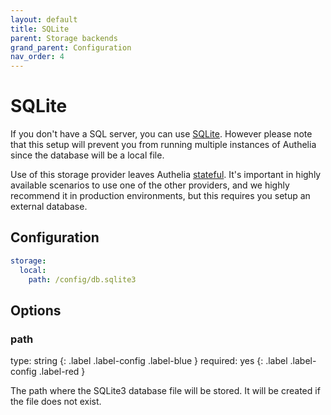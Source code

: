 ```yaml
---
layout: default
title: SQLite
parent: Storage backends
grand_parent: Configuration
nav_order: 4
---
```


# SQLite

If you don't have a SQL server, you can use [SQLite](https://en.wikipedia.org/wiki/SQLite).
However please note that this setup will prevent you from running multiple
instances of Authelia since the database will be a local file.

Use of this storage provider leaves Authelia [stateful](../features/statelessness.md). It's important in highly
available scenarios to use one of the other providers, and we highly recommend it in production environments, but this
requires you setup an external database.

## Configuration

```yaml
storage:
  local:
    path: /config/db.sqlite3
```

## Options

### path
<div markdown="1">
type: string
{: .label .label-config .label-blue }
required: yes
{: .label .label-config .label-red }
</div>

The path where the SQLite3 database file will be stored. It will be created if the file does not exist.
